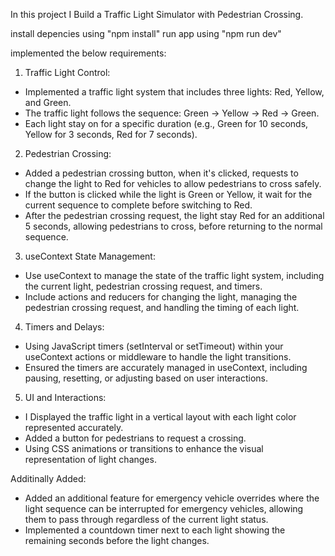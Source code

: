 In this project I Build a Traffic Light Simulator with Pedestrian Crossing.

install depencies using "npm install"
run app using "npm run dev"

implemented the below requirements:

 1. Traffic Light Control:
						
- Implemented a traffic light system that includes three lights: Red, Yellow, and Green.
 - The traffic light follows the sequence: Green -> Yellow -> Red -> Green.
 - Each light stay on for a specific duration (e.g., Green for 10 seconds, Yellow for 3 seconds, Red for 7 seconds).
						
2. Pedestrian Crossing:
						
- Added a pedestrian crossing button, when it's clicked, requests to change the light to Red for vehicles to allow pedestrians to cross safely.						
- If the button is clicked while the light is Green or Yellow, it wait for the current sequence to complete before switching to Red.						
- After the pedestrian crossing request, the light stay Red for an additional 5 seconds, allowing pedestrians to cross, before returning to the normal sequence.
						
3. useContext State Management:
						
- Use useContext to manage the state of the traffic light system, including the current light, pedestrian crossing request, and timers.						
- Include actions and reducers for changing the light, managing the pedestrian crossing request, and handling the timing of each light.
						
4. Timers and Delays:
						
- Using JavaScript timers (setInterval or setTimeout) within your useContext actions or middleware to handle the light transitions.						
- Ensured the timers are accurately managed in useContext, including pausing, resetting, or adjusting based on user interactions.
						
5. UI and Interactions:
						
- I Displayed the traffic light in a vertical layout with each light color represented accurately.	
- Added a button for pedestrians to request a crossing.						
- Using CSS animations or transitions to enhance the visual representation of light changes.
						
Additinally Added:
						
- Added an additional feature for emergency vehicle overrides where the light sequence can be interrupted for emergency vehicles, allowing them to pass through regardless of the current light status.						
- Implemented a countdown timer next to each light showing the remaining seconds before the light changes.
					

